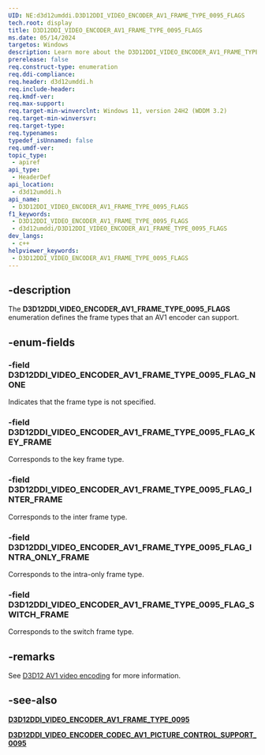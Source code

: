 ```yaml
---
UID: NE:d3d12umddi.D3D12DDI_VIDEO_ENCODER_AV1_FRAME_TYPE_0095_FLAGS
tech.root: display
title: D3D12DDI_VIDEO_ENCODER_AV1_FRAME_TYPE_0095_FLAGS
ms.date: 05/14/2024
targetos: Windows
description: Learn more about the D3D12DDI_VIDEO_ENCODER_AV1_FRAME_TYPE_0095_FLAGS enumeration.
prerelease: false
req.construct-type: enumeration
req.ddi-compliance: 
req.header: d3d12umddi.h
req.include-header: 
req.kmdf-ver: 
req.max-support: 
req.target-min-winverclnt: Windows 11, version 24H2 (WDDM 3.2)
req.target-min-winversvr: 
req.target-type: 
req.typenames: 
typedef_isUnnamed: false
req.umdf-ver: 
topic_type:
 - apiref
api_type:
 - HeaderDef
api_location:
 - d3d12umddi.h
api_name:
 - D3D12DDI_VIDEO_ENCODER_AV1_FRAME_TYPE_0095_FLAGS
f1_keywords:
 - D3D12DDI_VIDEO_ENCODER_AV1_FRAME_TYPE_0095_FLAGS
 - d3d12umddi/D3D12DDI_VIDEO_ENCODER_AV1_FRAME_TYPE_0095_FLAGS
dev_langs:
 - c++
helpviewer_keywords:
 - D3D12DDI_VIDEO_ENCODER_AV1_FRAME_TYPE_0095_FLAGS
---
```


## -description

The **D3D12DDI_VIDEO_ENCODER_AV1_FRAME_TYPE_0095_FLAGS** enumeration defines the frame types that an AV1 encoder can support.

## -enum-fields

### -field D3D12DDI_VIDEO_ENCODER_AV1_FRAME_TYPE_0095_FLAG_NONE

Indicates that the frame type is not specified.

### -field D3D12DDI_VIDEO_ENCODER_AV1_FRAME_TYPE_0095_FLAG_KEY_FRAME

Corresponds to the key frame type.

### -field D3D12DDI_VIDEO_ENCODER_AV1_FRAME_TYPE_0095_FLAG_INTER_FRAME

Corresponds to the inter frame type.

### -field D3D12DDI_VIDEO_ENCODER_AV1_FRAME_TYPE_0095_FLAG_INTRA_ONLY_FRAME

Corresponds to the intra-only frame type.

### -field D3D12DDI_VIDEO_ENCODER_AV1_FRAME_TYPE_0095_FLAG_SWITCH_FRAME

Corresponds to the switch frame type.

## -remarks

See [D3D12 AV1 video encoding](/windows-hardware/drivers/display/video-encoding-d3d12-av1) for more information.

## -see-also

[**D3D12DDI_VIDEO_ENCODER_AV1_FRAME_TYPE_0095**](ne-d3d12umddi-d3d12ddi_video_encoder_av1_frame_type_0095.md)

[**D3D12DDI_VIDEO_ENCODER_CODEC_AV1_PICTURE_CONTROL_SUPPORT_0095**](ns-d3d12umddi-d3d12ddi_video_encoder_codec_av1_picture_control_support_0095.md)

